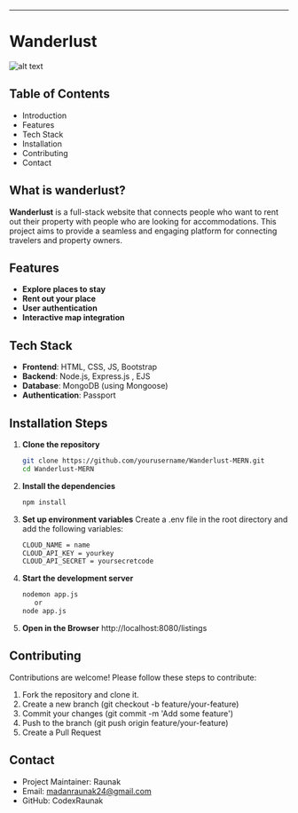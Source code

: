 
---

# Wanderlust

![alt text](https://i.ibb.co/myZG6rx/Screenshot-2024-07-14-184422.png)
## Table of Contents

- Introduction
- Features
- Tech Stack
- Installation
- Contributing
- Contact

## What is wanderlust?

**Wanderlust** is a full-stack website that connects people who want to rent out their property with people who are looking for accommodations. This project aims to provide a seamless and engaging platform for connecting travelers and property owners.

## Features

- **Explore places to stay**
- **Rent out your place**
- **User authentication**
- **Interactive map integration**

## Tech Stack

- **Frontend**: HTML, CSS, JS, Bootstrap
- **Backend**: Node.js, Express.js , EJS
- **Database**: MongoDB (using Mongoose)
- **Authentication**: Passport

## Installation Steps

1. **Clone the repository**
   ```bash
   git clone https://github.com/yourusername/Wanderlust-MERN.git
   cd Wanderlust-MERN
   ```
2. **Install the dependencies**
   ```bash
   npm install
   ```
4. **Set up environment variables**
   Create a .env file in the root directory and add the following variables: 
   ```bash
   CLOUD_NAME = name
   CLOUD_API_KEY = yourkey 
   CLOUD_API_SECRET = yoursecretcode
   ```

5. **Start the development server** <br>
   ```bash
   nodemon app.js 
      or 
   node app.js
   ```

6. **Open in the Browser**
   http://localhost:8080/listings

## Contributing

Contributions are welcome! Please follow these steps to contribute:

1. Fork the repository and clone it.
2. Create a new branch (git checkout -b feature/your-feature)
3. Commit your changes (git commit -m 'Add some feature')
4. Push to the branch (git push origin feature/your-feature)
5. Create a Pull Request

## Contact

- Project Maintainer: Raunak
- Email: madanraunak24@gmail.com
- GitHub: CodexRaunak
